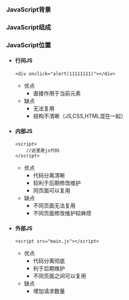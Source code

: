### JavaScript背景



### JavaScript组成


### JavaScript位置
* #### 行间JS
    ```
	<div onclick="alert(11111111)"></div>
	```
   
	* 优点
		* 直接作用于当前元素
	* 缺点
		* 无法复用
		* 结构不清晰（JS,CSS,HTML混在一起）
* #### 内部JS
	```
	<script>
		//这里是js代码
	</script>
	```
	* 优点
		* 代码分离清晰
		* 较利于后期修改维护
		* 同页面可以复用
	* 缺点
		* 不同页面无法复用
		* 不同页面修改维护较麻烦
* #### 外部JS
    ```
	<script src="main.js"></script>
	```
	* 优点
		* 代码分离彻底
		* 利于后期维护
		* 不同页面之间可以复用
	* 缺点
		* 增加请求数量

	
